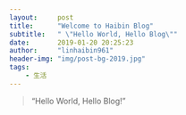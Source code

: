 ```yaml
---
layout:     post
title:      "Welcome to Haibin Blog"
subtitle:   " \"Hello World, Hello Blog\""
date:       2019-01-20 20:25:23
author:     "linhaibin961"
header-img: "img/post-bg-2019.jpg"
tags:
    - 生活
---
```


> “Hello World, Hello Blog!”

